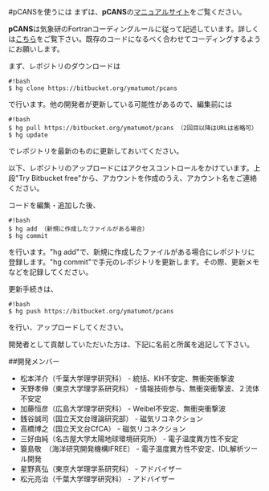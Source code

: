 #pCANSを使うには
まずは、**pCANS**の[マニュアルサイト](http://www.astro.phys.s.chiba-u.ac.jp/pcans)をご覧ください。

**pCANS**は気象研のFortranコーディングルールに従って記述しています。詳しくは[こちら](http://www.mri-jma.go.jp/Project/mrinpd/coderule.html)をご覧下さい。既存のコードになるべく合わせてコーディングするようにお願いします。

まず、レポジトリのダウンロードは

```
#!bash
$ hg clone https://bitbucket.org/ymatumot/pcans
```
で行います。他の開発者が更新している可能性があるので、編集前には
```
#!bash
$ hg pull https://bitbucket.org/ymatumot/pcans （2回目以降はURLは省略可）
$ hg update
```
でレポジトリを最新のものに更新しておいてください。

以下、レポジトリのアップロードにはアクセスコントロールをかけています。上段"Try Bitbucket free"から、アカウントを作成のうえ、アカウント名をご連絡ください。

コードを編集・追加した後、
```
#!bash
$ hg add （新規に作成したファイルがある場合）
$ hg commit
```
を行います。"hg add"で、新規に作成したファイルがある場合にレポジトリに登録します。"hg commit"で手元のレポジトリを更新します。その際、更新メモなどを記録してください。

更新手続きは、
```
#!bash
$ hg push https://bitbucket.org/ymatumot/pcans
```
を行い、アップロードしてください。

開発者として貢献していただいた方は、下記に名前と所属を追記して下さい。

##開発メンバー
* 松本洋介（千葉大学理学研究科） - 統括、KH不安定、無衝突衝撃波
* 天野孝伸（東京大学理学系研究科） - 情報技術参与、無衝突衝撃波、２流体不安定
* 加藤恒彦（広島大学理学研究科） - Weibel不安定、無衝突衝撃波
* 銭谷誠司（国立天文台理論研究部） - 磁気リコネクション
* 高橋博之（国立天文台CfCA） - 磁気リコネクション
* 三好由純（名古屋大学太陽地球環境研究所） - 電子温度異方性不安定
* 簑島敬　（海洋研究開発機構IFREE） - 電子温度異方性不安定、IDL解析ツール開発
* 星野真弘（東京大学理学系研究科） - アドバイザー
* 松元亮治（千葉大学理学研究科） - アドバイザー
